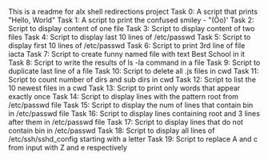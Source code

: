 This is a readme for alx shell redirections project
Task 0: A script that prints "Hello, World"
Task 1: A script to print the confused smiley - "(Ôo)'
Task 2: Script to display content of one file
Task 3: Script to display content of two files
Task 4: Script to display last 10 lines of /etc/passwd
Task 5: Script to display first 10 lines of /etc/passwd
Task 6: Script to print 3rd line of file iacta
Task 7: Script to create funny named file with text Best School in it
Task 8: Script to write the results of ls -la command in a file
Task 9: Script to duplicate last line of a file
Task 10: Script to delete all .js files in cwd
Task 11: Script to count number of dirs and sub dirs in cwd
Task 12: Script to list the 10 newest files in a cwd
Task 13: Script to print only words that appear exactly once
Task 14: Script to display lines with the pattern root from /etc/passwd file
Task 15: Script to display the num of lines that contain bin in /etc/passwd file
Task 16: Script to display lines containing root and 3 lines after them in /etc/passwd file
Task 17: Script to display lines that do not contain bin in /etc/passwd
Task 18: Script to display all lines of /etc/ssh/sshd_config starting with a letter
Task 19: Script to replace A and c from input with Z and e respectively
